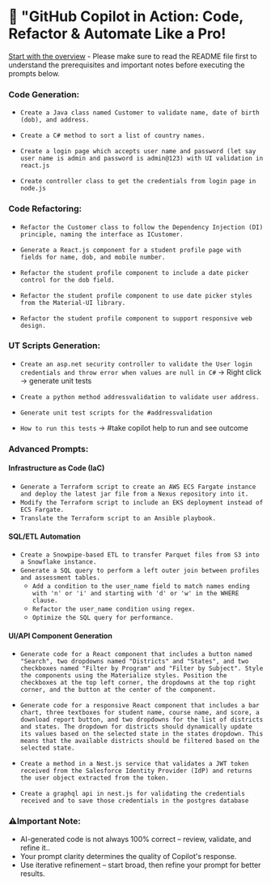 # 🚀 "GitHub Copilot in Action: Code, Refactor & Automate Like a Pro!

[Start with the overview](../Overview.md) - Please make sure to read the README file first to understand the prerequisites and important notes before executing the prompts below.

### Code Generation:
- `Create a Java class named Customer to validate name, date of birth (dob), and address.`

- `Create a C# method to sort a list of country names.`

- `Create a login page which accepts user name and password (let say user name is admin and password is admin@123) with UI validation in react.js`

- `Create controller class to get the credentials from login page in node.js`

### Code Refactoring:
- `Refactor the Customer class to follow the Dependency Injection (DI) principle, naming the interface as ICustomer.`

- `Generate a React.js component for a student profile page with fields for name, dob, and mobile number.`

- `Refactor the student profile component to include a date picker control for the dob field.`

- `Refactor the student profile component to use date picker styles from the Material-UI library.`

- `Refactor the student profile component to support responsive web design.`

### UT Scripts Generation:
- `Create an asp.net security controller to validate the User login credentials and throw error when values are null in C#` -> Right click -> generate unit tests

- `Create a python method addressvalidation to validate user address.`
- `Generate unit test scripts for the #addressvalidation` 
- `How to run this tests` -> #take copilot help to run and see outcome

### Advanced Prompts:
####  Infrastructure as Code (IaC)
- `Generate a Terraform script to create an AWS ECS Fargate instance and deploy the latest jar file from a Nexus repository into it.`
- `Modify the Terraform script to include an EKS deployment instead of ECS Fargate.`
- `Translate the Terraform script to an Ansible playbook.`

#### SQL/ETL Automation
- `Create a Snowpipe-based ETL to transfer Parquet files from S3 into a Snowflake instance.`
- `Generate a SQL query to perform a left outer join between profiles and assessment tables.`
  - `Add a condition to the user_name field to match names ending with 'n' or 'i' and starting with 'd' or 'w' in the WHERE clause.`
  - `Refactor the user_name condition using regex.`
  - `Optimize the SQL query for performance.`

#### UI/API Component Generation
- `Generate code for a React component that includes a button named "Search", two dropdowns named "Districts" and "States", and two checkboxes named "Filter by Program" and "Filter by Subject". Style the components using the Materialize styles. Position the checkboxes at the top left corner, the dropdowns at the top right corner, and the button at the center of the component.`

- `Generate code for a responsive React component that includes a bar chart, three textboxes for student name, course name, and score, a download report button, and two dropdowns for the list of districts and states. The dropdown for districts should dynamically update its values based on the selected state in the states dropdown. This means that the available districts should be filtered based on the selected state.`

- `Create a method in a Nest.js service that validates a JWT token received from the Salesforce Identity Provider (IdP) and returns the user object extracted from the token.`

- `Create a graphql api in nest.js for validating the credentials received and to save those credentials in the postgres database`

### ⚠️Important Note:
- AI-generated code is not always 100% correct – review, validate, and refine it..
- Your prompt clarity determines the quality of Copilot's response.
- Use iterative refinement – start broad, then refine your prompt for better results.
